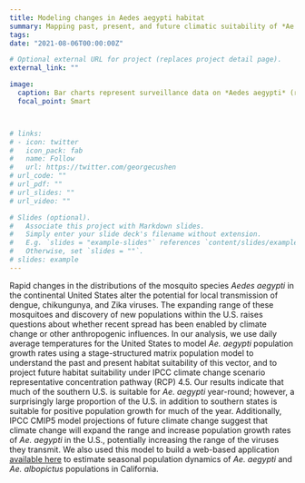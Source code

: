 ```yaml
---
title: Modeling changes in Aedes aegypti habitat
summary: Mapping past, present, and future climatic suitability of *Ae. aegypti* in the United States
tags:
date: "2021-08-06T00:00:00Z"

# Optional external URL for project (replaces project detail page).
external_link: ""

image:
  caption: Bar charts represent surveillance data on *Aedes aegypti* (red) and *Aedes albopicturs* (pink) collections. The blue lines mapped on top of these charts represent the predicted population growth rates for *Aedes aegypti*. 
  focal_point: Smart



# links:
# - icon: twitter
#   icon_pack: fab
#   name: Follow
#   url: https://twitter.com/georgecushen
# url_code: ""
# url_pdf: ""
# url_slides: ""
# url_video: ""

# Slides (optional).
#   Associate this project with Markdown slides.
#   Simply enter your slide deck's filename without extension.
#   E.g. `slides = "example-slides"` references `content/slides/example-slides.md`.
#   Otherwise, set `slides = ""`.
# slides: example
---
```


Rapid changes in the distributions of the mosquito species *Aedes aegypti* in the continental United States alter the potential for local transmission of dengue, chikungunya, and Zika viruses. The expanding range of these mosquitoes and discovery of new populations within the U.S. raises questions about whether recent spread has been enabled by climate change or other anthropogenic influences. In our analysis, we use daily average temperatures for the United States to model *Ae. aegypti* population growth rates using a stage-structured matrix population model to understand the past and present habitat suitability of this vector, and to project future habitat suitability under IPCC climate change scenario representative concentration pathway (RCP) 4.5. Our results indicate that much of the southern U.S. is suitable for *Ae. aegypti* year-round; however, a surprisingly large proportion of the U.S. in addition to southern states is suitable for positive population growth for much of the year. Additionally, IPCC CMIP5 model projections of future climate change suggest that climate change will expand the range and increase population growth rates of *Ae. aegypti* in the U.S., potentially increasing the range of the viruses they transmit. We also used this model to build a web-based application [available here](https://maps.vectorsurv.org/invasive) to estimate seasonal population dynamics of *Ae. aegypti* and *Ae. albopictus* populations in California.
